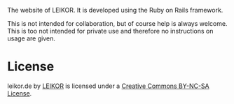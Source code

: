 The website of LEIKOR. It is developed using the Ruby on Rails framework.

This is not intended for collaboration, but of course help is always welcome. This is too not
intended for private use and therefore no instructions on usage are given.


License
=======

leikor.de by [LEIKOR][leikor.de] is licensed under a [Creative Commons BY-NC-SA
License][license].

[leikor.de]: http://www.leikor.de/
[license]: http://creativecommons.org/licenses/by-nc-sa/3.0/ (Creative Commons Attribution-NonCommercial-ShareAlike 3.0 Unported License)
